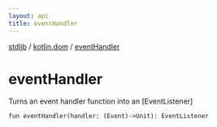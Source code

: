 ```yaml
---
layout: api
title: eventHandler
---
```

[stdlib](../index.html) / [kotlin.dom](index.html) / [eventHandler](eventHandler.html)

# eventHandler
Turns an event handler function into an [EventListener]
```
fun eventHandler(handler: (Event)->Unit): EventListener
```
